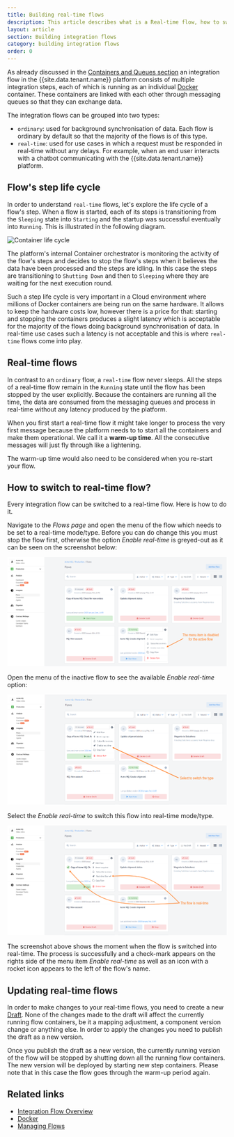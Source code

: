 ```yaml
---
title: Building real-time flows
description: This article describes what is a Real-time flow, how to switch to Real-time flow and how to update it.
layout: article
section: Building integration flows
category: building integration flows
order: 0
---
```


As already discussed in the [Containers and Queues section](/getting-started/integration-flow)
an integration flow in the {{site.data.tenant.name}} platform consists of multiple
integration steps, each of which is running as an individual [Docker](https://www.docker.com/)
container. These containers are linked with each other through messaging
queues so that they can exchange data.

The integration flows can be grouped into two types:

* `ordinary`: used for background synchronisation of data. Each flow is
ordinary by default so that the majority of the flows is of this type.
* `real-time`: used for use cases in which a request must be responded
in real-time without any delays. For example, when an end user interacts
with a chatbot communicating with the {{site.data.tenant.name}} platform.

## Flow's step life cycle

In order to understand `real-time` flows, let's explore the life cycle of
a flow's step. When a flow is started, each of its steps is transitioning
from the `Sleeping` state into `Starting` and the startup was successful
eventually into `Running`. This is illustrated in the following diagram.

![Container life cycle](/assets/img/integrator-guide/realtime-flows/container-lifecycle.png "Container life cycle")

The platform's internal Container orchestrator is monitoring the activity
of the flow's steps and decides to stop the flow's steps when it believes
the data have been processed and the steps are idling. In this case the
steps are transitioning to `Shutting Down` and then to `Sleeping` where
they are waiting for the next execution round.

Such a step life cycle is very important in a Cloud environment where
millions of Docker containers are being run on the same hardware. It allows
to keep the hardware costs low, however there is a price for that: starting
and stopping the containers produces a slight latency which is acceptable
for the majority of the flows doing background synchronisation of data.
In real-time use cases such a latency is not acceptable and this is where
`real-time` flows come into play.


## Real-time flows

In contrast to an `ordinary` flow, a `real-time` flow never sleeps. All
the steps of a real-time flow remain in the `Running` state until the flow
has been stopped by the user explicitly. Because the containers are running
all the time, the data are consumed from the messaging queues and process
in real-time without any latency produced by the platform.

When you first start a real-time flow it might take longer to process the
very first message because the platform needs to to start all the containers
and make them operational. We call it a **warm-up time**. All the consecutive
messages will just fly through like a lightening.

The warm-up time would also need to be considered when you re-start your
flow.


## How to switch to real-time flow?

Every integration flow can be switched to a real-time flow. Here is how to do it.

Navigate to the *Flows page* and open the menu of the flow which needs to be set
to a real-time mode/type. Before you can do change this you must stop the flow first,
otherwise the option *Enable real-time* is greyed-out as it can be seen on the
screenshot below:

![Flows page with menu open](/assets/img/integrator-guide/realtime-flows/realtime-flows-1.png "Flows page with menu open")

Open the menu of the inactive flow to see the available *Enable real-time* option:

![Select to switch](/assets/img/integrator-guide/realtime-flows/realtime-flows-2.png "Select to switch")

Select the *Enable real-time* to switch this flow into real-time mode/type.

![Flow is real-time](/assets/img/integrator-guide/realtime-flows/realtime-flows-3.png "Flow is real-time")

The screenshot above shows the moment when the flow is switched into real-time.
The process is successfully and a check-mark appears on the rights side of the menu
item *Enable real-time* as well as an icon with a rocket icon appears to the left
of the flow's name.

## Updating real-time flows

In order to make changes to your real-time flows, you need to create a
new [Draft](/guides/managing-flows). None of the changes
made to the draft will affect the currently running flow containers, be
it a mapping adjustment, a component version change or anything else. In
order to apply the changes you need to publish the draft as a new version.

Once you publish the draft as a new version, the currently running version
of the flow will be stopped by shutting down all the running flow
containers. The new version will be deployed by starting new step containers.
Please note that in this case the flow goes through the warm-up period
again.

## Related links

- [Integration Flow Overview](/getting-started/integration-flow)
- [Docker](https://www.docker.com/)
- [Managing Flows](/guides/managing-flows)
